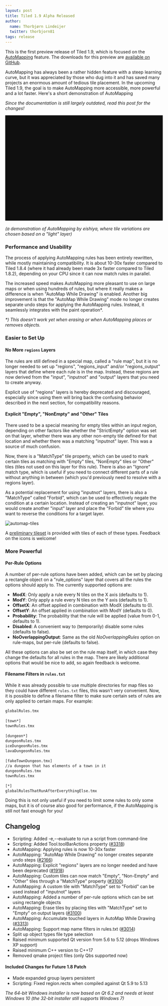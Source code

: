 ```yaml
---
layout: post
title: Tiled 1.9 Alpha Released
author:
  name: Thorbjørn Lindeijer
  twitter: thorbjorn81
tags: release
---
```


This is the first preview release of Tiled 1.9, which is focused on the [AutoMapping](https://doc.mapeditor.org/de/latest/manual/automapping/) feature. The downloads for this preview are [available on GitHub](https://github.com/mapeditor/tiled/releases/tag/v1.8.90).

AutoMapping has always been a rather hidden feature with a steep learning curve, but it was appreciated by those who dug into it and has saved many projects an enormous amount of tedious tile placement. In the upcoming Tiled 1.9, the goal is to make AutoMapping more accessible, more powerful and a lot faster. Here's a short demonstration of AutoMapping 

_Since the documentation is still largely outdated, read this post for the changes!_

![AutoMapping Demonstration by eishiya](/img/posts/2022-04-automapping-by-eishiya.gif)

_(a demonstration of AutoMapping by eishiya, where tile variations are chosen based on a "light" layer)_

### Performance and Usability

The process of applying AutoMapping rules has been entirely rewritten, while mostly maintaining compatibility. It is about 10-30x faster compared to Tiled 1.8.4 (where it had already been made 3x faster compared to Tiled 1.8.2), depending on your CPU since it can now match rules in parallel.

The increased speed makes AutoMapping more pleasant to use on large maps or when using hundreds of rules, but where it really makes a difference is when "AutoMap While Drawing" is enabled. Another big improvement is that the "AutoMap While Drawing" mode no longer creates separate undo steps for applying the AutoMapping rules. Instead, it seamlessly integrates with the paint operation\*.

_*) This doesn't work yet when erasing or when AutoMapping places or removes objects._

### Easier to Set Up

#### No More `regions` Layers

The rules are still defined in a special map, called a "rule map", but it is no longer needed to set up "regions", "regions_input" and/or "regions_output" layers that define where each rule is in the map. Instead, these regions are now derived from the "input", "inputnot" and "output" layers that you need to create anyway.

Explicit use of "regions" layers is hereby deprecated and discouraged, especially since using them will bring back the confusing behavior described in the next section, for compatibility reasons.

#### Explicit "Empty", "NonEmpty" and "Other" Tiles

There used to be a special meaning for empty tiles within an input region, depending on other factors like whether the "StrictEmpty" option was set on that layer, whether there was any other non-empty tile defined for that location and whether there was a matching "inputnot" layer. This was a source of much confusion.

Now, there is a "MatchType" tile property, which can be used to mark certain tiles as matching with "Empty" tiles, "NonEmpty" tiles or "Other" tiles (tiles not used on this layer for this rule). There is also an "Ignore" match type, which is useful if you need to connect different parts of a rule without anything in between (which you'd previously need to resolve with a regions layer).

As a potential replacement for using "inputnot" layers, there is also a "MatchType" called "Forbid", which can be used to effectively negate the condition at a certain location. Instead of creating an "inputnot" layer, you would create another "input" layer and place the "Forbid" tile where you want to reverse the conditions for a target layer.

![automap-tiles](https://raw.githubusercontent.com/mapeditor/tiled/master/src/tiled/images/scalable/automap-tiles.svg)

A [preliminary tileset](https://github.com/mapeditor/tiled/blob/master/tests/automapping/automap-tiles.tsx) is provided with tiles of each of these types. Feedback on the icons is welcome!

### More Powerful

#### Per-Rule Options

A number of per-rule options have been added, which can be set by placing a rectangle object on a "rule_options" layer that covers all the rules the options should apply to. The currently supported options are:

* **ModX**: Only apply a rule every N tiles on the X axis (defaults to 1).
* **ModY**: Only apply a rule every N tiles on the Y axis (defaults to 1).
* **OffsetX**: An offset applied in combination with ModX (defaults to 0).
* **OffsetY**: An offset applied in combination with ModY (defaults to 0).
* **Probability**: The probability that the rule will be applied (value from 0-1, defaults to 1).
* **Disabled**: A convenient way to (temporarily) disable some rules (defaults to false).
* **NoOverlappingOutput**: Same as the old *NoOverlappingRules* option on rule-maps, but per-rule (defaults to false).

All these options can also be set on the rule map itself, in which case they change the defaults for all rules in the map. There are likely additional options that would be nice to add, so again feedback is welcome.

#### Filename Filters in `rules.txt`

While it was already possible to use multiple directories for map files so they could have different `rules.txt` files, this wasn't very convenient. Now, it is possible to define a filename filter to make sure certain sets of rules are only applied to certain maps. For example:

```
globalRules.tmx

[town*]
townRules.tmx

[dungeon*]
dungeonRules.tmx
iceDungeonRules.tmx
lavaDungeonRules.tmx

[fakeTownDungeon.tmx]
//a dungeon that has elements of a town in it
dungeonRules.tmx
townRules.tmx

[*]
globalRulesThatRunAfterEverythingElse.tmx
```

Doing this is not only useful if you need to limit some rules to only some maps, but it is of course also good for performance, if the AutoMapping is still not fast enough for you!

## Changelog

*   Scripting: Added -e,--evaluate to run a script from command-line
*   Scripting: Added Tool.toolBarActions property ([#3318](https://github.com/mapeditor/tiled/issues/3318))
*   AutoMapping: Applying rules is now 10-30x faster
*   AutoMapping: "AutoMap While Drawing" no longer creates separate undo steps ([#2166](https://github.com/mapeditor/tiled/issues/2166))
*   AutoMapping: Explicit "regions" layers are no longer needed and have been deprecated ([#1918](https://github.com/mapeditor/tiled/issues/1918))
*   AutoMapping: Custom tiles can now match "Empty", "Non-Empty" and "Other" tiles through a "MatchType" property ([#3100](https://github.com/mapeditor/tiled/issues/3100))
*   AutoMapping: A custom tile with "MatchType" set to "Forbid" can be used instead of "inputnot" layers
*   AutoMapping: Added a number of per-rule options which can be set using rectangle objects
*   AutoMapping: Erase tiles by placing tiles with "MatchType" set to "Empty" on output layers ([#3100](https://github.com/mapeditor/tiled/issues/3100))
*   AutoMapping: Accumulate touched layers in AutoMap While Drawing ([#3313](https://github.com/mapeditor/tiled/issues/3313))
*   AutoMapping: Support map name filters in rules.txt ([#3014](https://github.com/mapeditor/tiled/issues/3014))
*   Split up object types file type selection
*   Raised minimum supported Qt version from 5.6 to 5.12 (drops Windows XP support)
*   Raised minimum C++ version to C++17
*   Removed qmake project files (only Qbs supported now)

#### Included Changes for Future 1.8 Patch

* Made expanded group layers persistent
* Scripting: Fixed region.rects when compiled against Qt 5.9 to 5.13

_The 64-bit Windows installer is now based on Qt 6.2 and needs at least Windows 10 (the 32-bit installer still supports Windows 7)_
